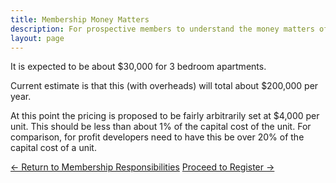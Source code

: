 ```yaml
---
title: Membership Money Matters
description: For prospective members to understand the money matters of the co-operative.
layout: page
---
```


It is expected to be about $30,000 for 3 bedroom apartments.

Current estimate is that this (with overheads) will total about $200,000 per year.

At this point the pricing is proposed to be fairly arbitrarily set at $4,000 per unit. This should be less than about 1% of the capital cost of the unit. For comparison, for profit developers need to have this be over 20% of the capital cost of a unit.

<footer>
<div role="group">
  <a class="secondary" role="button" href="/membership/responsibilities">← Return to Membership Responsibilities</a>
  <a class="secondary" role="button" href="/register/">Proceed to Register →</a>
</div>
</footer>
